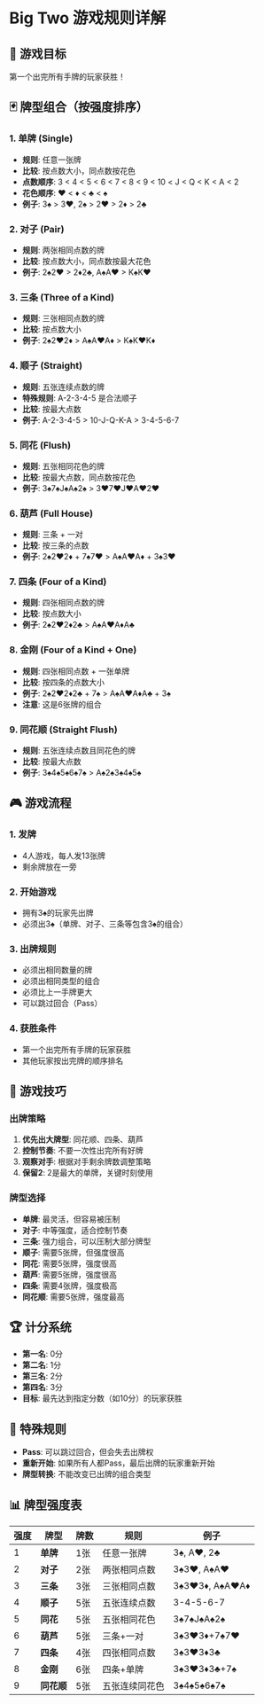 # Big Two 游戏规则详解

## 🎯 游戏目标
第一个出完所有手牌的玩家获胜！

## 🃏 牌型组合（按强度排序）

### 1. **单牌 (Single)**
- **规则**: 任意一张牌
- **比较**: 按点数大小，同点数按花色
- **点数顺序**: 3 < 4 < 5 < 6 < 7 < 8 < 9 < 10 < J < Q < K < A < 2
- **花色顺序**: ♥ < ♦ < ♣ < ♠
- **例子**: 3♠ > 3♥, 2♠ > 2♥ > 2♦ > 2♣

### 2. **对子 (Pair)**
- **规则**: 两张相同点数的牌
- **比较**: 按点数大小，同点数按最大花色
- **例子**: 2♠2♥ > 2♦2♣, A♠A♥ > K♠K♥

### 3. **三条 (Three of a Kind)**
- **规则**: 三张相同点数的牌
- **比较**: 按点数大小
- **例子**: 2♠2♥2♦ > A♠A♥A♦ > K♠K♥K♦

### 4. **顺子 (Straight)**
- **规则**: 五张连续点数的牌
- **特殊规则**: A-2-3-4-5 是合法顺子
- **比较**: 按最大点数
- **例子**: A-2-3-4-5 > 10-J-Q-K-A > 3-4-5-6-7

### 5. **同花 (Flush)**
- **规则**: 五张相同花色的牌
- **比较**: 按最大点数，同点数按花色
- **例子**: 3♠7♠J♠A♠2♠ > 3♥7♥J♥A♥2♥

### 6. **葫芦 (Full House)**
- **规则**: 三条 + 一对
- **比较**: 按三条的点数
- **例子**: 2♠2♥2♦ + 7♠7♥ > A♠A♥A♦ + 3♠3♥

### 7. **四条 (Four of a Kind)**
- **规则**: 四张相同点数的牌
- **比较**: 按点数大小
- **例子**: 2♠2♥2♦2♣ > A♠A♥A♦A♣

### 8. **金刚 (Four of a Kind + One)**
- **规则**: 四张相同点数 + 一张单牌
- **比较**: 按四条的点数大小
- **例子**: 2♠2♥2♦2♣ + 7♠ > A♠A♥A♦A♣ + 3♠
- **注意**: 这是6张牌的组合

### 9. **同花顺 (Straight Flush)**
- **规则**: 五张连续点数且同花色的牌
- **比较**: 按最大点数
- **例子**: 3♠4♠5♠6♠7♠ > A♠2♠3♠4♠5♠

## 🎮 游戏流程

### 1. **发牌**
- 4人游戏，每人发13张牌
- 剩余牌放在一旁

### 2. **开始游戏**
- 拥有3♠的玩家先出牌
- 必须出3♠（单牌、对子、三条等包含3♠的组合）

### 3. **出牌规则**
- 必须出相同数量的牌
- 必须出相同类型的组合
- 必须比上一手牌更大
- 可以跳过回合（Pass）

### 4. **获胜条件**
- 第一个出完所有手牌的玩家获胜
- 其他玩家按出完牌的顺序排名

## 🎯 游戏技巧

### **出牌策略**
1. **优先出大牌型**: 同花顺、四条、葫芦
2. **控制节奏**: 不要一次性出完所有好牌
3. **观察对手**: 根据对手剩余牌数调整策略
4. **保留2**: 2是最大的单牌，关键时刻使用

### **牌型选择**
- **单牌**: 最灵活，但容易被压制
- **对子**: 中等强度，适合控制节奏
- **三条**: 强力组合，可以压制大部分牌型
- **顺子**: 需要5张牌，但强度很高
- **同花**: 需要5张牌，强度很高
- **葫芦**: 需要5张牌，强度很高
- **四条**: 需要4张牌，强度极高
- **同花顺**: 需要5张牌，强度最高

## 🏆 计分系统
- **第一名**: 0分
- **第二名**: 1分
- **第三名**: 2分
- **第四名**: 3分
- **目标**: 最先达到指定分数（如10分）的玩家获胜

## 🎲 特殊规则
- **Pass**: 可以跳过回合，但会失去出牌权
- **重新开始**: 如果所有人都Pass，最后出牌的玩家重新开始
- **牌型转换**: 不能改变已出牌的组合类型

## 📊 牌型强度表

| 强度 | 牌型 | 牌数 | 规则 | 例子 |
|------|------|------|------|------|
| 1 | **单牌** | 1张 | 任意一张牌 | 3♠, A♥, 2♣ |
| 2 | **对子** | 2张 | 两张相同点数 | 3♠3♥, A♠A♥ |
| 3 | **三条** | 3张 | 三张相同点数 | 3♠3♥3♦, A♠A♥A♦ |
| 4 | **顺子** | 5张 | 五张连续点数 | 3-4-5-6-7 |
| 5 | **同花** | 5张 | 五张相同花色 | 3♠7♠J♠A♠2♠ |
| 6 | **葫芦** | 5张 | 三条+一对 | 3♠3♥3♦+7♠7♥ |
| 7 | **四条** | 4张 | 四张相同点数 | 3♠3♥3♦3♣ |
| 8 | **金刚** | 6张 | 四条+单牌 | 3♠3♥3♦3♣+7♠ |
| 9 | **同花顺** | 5张 | 五张连续同花色 | 3♠4♠5♠6♠7♠ |
